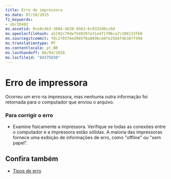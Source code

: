 ```yaml
---
title: Erro de impressora
ms.date: 07/20/2015
f1_keywords:
- vbrID482
ms.assetid: 0ce0c4b3-3604-4638-9363-6c9333d0cc9d
ms.openlocfilehash: a5192c79de7548397e31edf1f06ca7c108133f68
ms.sourcegitcommit: f8c270376ed905f6a8896ce0fe25b4f4b38ff498
ms.translationtype: MT
ms.contentlocale: pt-BR
ms.lasthandoff: 06/04/2020
ms.locfileid: "84375830"
---
```

# <a name="printer-error"></a>Erro de impressora
Ocorreu um erro na impressora, mas nenhuma outra informação foi retornada para o computador que enviou o arquivo.  
  
### <a name="to-correct-the-error"></a>Para corrigir o erro  
  
- Examine fisicamente a impressora. Verifique se todas as conexões entre o computador e a impressora estão sólidas. A maioria das impressoras fornece uma exibição de informações de erro, como "offline" ou "sem papel".  
  
## <a name="see-also"></a>Confira também

- [Tipos de erro](../programming-guide/language-features/error-types.md)
